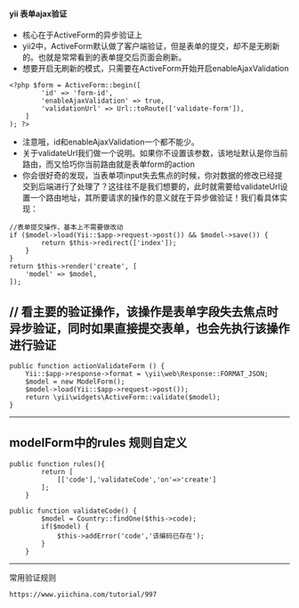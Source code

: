 #### yii 表单ajax验证
- 核心在于ActiveForm的异步验证上
- yii2中，ActiveForm默认做了客户端验证，但是表单的提交，却不是无刷新的。也就是常常看到的表单提交后页面会刷新。
- 想要开启无刷新的模式，只需要在ActiveForm开始开启enableAjaxValidation
```$xslt
<?php $form = ActiveForm::begin([
        'id' => 'form-id',
        'enableAjaxValidation' => true,
        'validationUrl' => Url::toRoute(['validate-form']),
    ]
); ?>
```
- 注意哦，id和enableAjaxValidation一个都不能少。
- 关于validateUrl我们做一个说明。如果你不设置该参数，该地址默认是你当前路由，而又恰巧你当前路由就是表单form的action
- 你会很好奇的发现，当表单项input失去焦点的时候，你对数据的修改已经提交到后端进行了处理了？这往往不是我们想要的，此时就需要给validateUrl设置一个路由地址，其所要请求的操作的意义就在于异步做验证！我们看具体实现：

```$xslt
//表单提交操作，基本上不需要做改动
if ($model->load(Yii::$app->request->post()) && $model->save()) {
        return $this->redirect(['index']);
    }
}
return $this->render('create', [
    'model' => $model,
]);
```

// 看主要的验证操作，该操作是表单字段失去焦点时异步验证，同时如果直接提交表单，也会先执行该操作进行验证
-------
    public function actionValidateForm () {
        Yii::$app->response->format = \yii\web\Response::FORMAT_JSON;
        $model = new ModelForm();  
        $model->load(Yii::$app->request->post());  
        return \yii\widgets\ActiveForm::validate($model);  
    }
------

modelForm中的rules 规则自定义
------
```
public function rules(){
        return [
            [['code'],'validateCode','on'=>'create']
        ];
    }
    
public function validateCode() {
        $model = Country::findOne($this->code);
        if($model) {
            $this->addError('code','该编码已存在');
        }
    }
```
-----

常用验证规则
````$xslt
https://www.yiichina.com/tutorial/997
````





